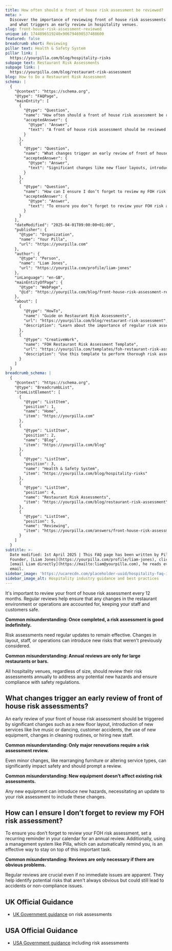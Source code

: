 ```yaml
---
title: How often should a front of house risk assessment be reviewed?
meta: >
  Discover the importance of reviewing front of house risk assessments annually
  and what triggers an early review in hospitality venues.
slug: front-house-risk-assessment-reviewed
unique id: 1744896519240x906794690537488600
featured: false
breadcrumb short: Reviewing
pillar text: Health & Safety System
pillar link: |
  https://yourpilla.com/blog/hospitality-risks
subpage text: Restaurant Risk Assessments
subpage link: |
  https://yourpilla.com/blog/restaurant-risk-assessment
blog: How to Do a Restaurant Risk Assessment
schema: |
  {
    "@context": "https://schema.org",
    "@type": "FAQPage",
    "mainEntity": [
      {
        "@type": "Question",
        "name": "How often should a front of house risk assessment be reviewed?",
        "acceptedAnswer": {
          "@type": "Answer",
          "text": "A front of house risk assessment should be reviewed every 12 months. Consistently reviewing these assessments ensures that any changes in your restaurant’s layout, staff, or operations are properly addressed, maintaining safety for all."
        }
      },
      {
        "@type": "Question",
        "name": "What changes trigger an early review of front of house risk assessments?",
        "acceptedAnswer": {
          "@type": "Answer",
          "text": "Significant changes like new floor layouts, introduction of new services, customer accidents, new equipment, changes in cleaning routines, or the hiring of new staff should trigger an early review of your front of house risk assessments."
        }
      },
      {
        "@type": "Question",
        "name": "How can I ensure I don’t forget to review my FOH risk assessment?",
        "acceptedAnswer": {
          "@type": "Answer",
          "text": "To ensure you don’t forget to review your FOH risk assessment, consider setting a recurring reminder in your calendar. Alternatively, managing through a system like Pilla that offers automated reminders can help maintain the schedule without manual tracking."
        }
      }
    ],
    "dateModified": "2025-04-01T09:00:00+01:00",
    "publisher": {
      "@type": "Organization",
      "name": "Your Pilla",
      "url": "https://yourpilla.com"
    },
    "author": {
      "@type": "Person",
      "name": "Liam Jones",
      "url": "https://yourpilla.com/profile/liam-jones"
    },
    "inLanguage": "en-GB",
    "mainEntityOfPage": {
      "@type": "WebPage",
      "@id": "https://yourpilla.com/blog/front-house-risk-assessment-reviewed"
    },
    "about": [
      {
        "@type": "HowTo",
        "name": "Guide on Restaurant Risk Assessments",
        "url": "https://yourpilla.com/blog/restaurant-risk-assessment",
        "description": "Learn about the importance of regular risk assessments and tips for maintaining compliance and safety in restaurant operations."
      },
      {
        "@type": "CreativeWork",
        "name": "FOH Restaurant Risk Assessment Template",
        "url": "https://yourpilla.com/templates/foh-restaurant-risk-assessment",
        "description": "Use this template to perform thorough risk assessments of your front-of-house operations, adapting the sections to fit your specific business needs."
      }
    ]
  }
breadcrumb_schema: |
  {
    "@context": "https://schema.org",
    "@type": "BreadcrumbList",
    "itemListElement": [
      {
        "@type": "ListItem",
        "position": 1,
        "name": "Home",
        "item": "https://yourpilla.com"
      },
      {
        "@type": "ListItem",
        "position": 2,
        "name": "Blog",
        "item": "https://yourpilla.com/blog"
      },
      {
        "@type": "ListItem",
        "position": 3,
        "name": "Health & Safety System",
        "item": "https://yourpilla.com/blog/hospitality-risks"
      },
      {
        "@type": "ListItem",
        "position": 4,
        "name": "Restaurant Risk Assessments",
        "item": "https://yourpilla.com/blog/restaurant-risk-assessment"
      },
      {
        "@type": "ListItem",
        "position": 5,
        "name": "Reviewing",
        "item": "https://yourpilla.com/answers/front-house-risk-assessment-reviewed"
      }
    ]
  }
subtitle: >-
  Date modified: 1st April 2025 | This FAQ page has been written by Pilla
  Founder, [Liam Jones](https://yourpilla.com/profile/liam-jones), click to
  [email Liam directly](https://mailto:liam@yourpilla.com), he reads every
  email.
sidebar_image: 'https://ucarecdn.com/placeholder-uuid/hospitality-faq-image.jpg'
sidebar_image_alt: Hospitality industry guidance and best practices
---
```

It's important to review your front of house risk assessment every 12 months. Regular reviews help ensure that any changes in the restaurant environment or operations are accounted for, keeping your staff and customers safe.

**Common misunderstanding: Once completed, a risk assessment is good indefinitely.**

Risk assessments need regular updates to remain effective. Changes in layout, staff, or operations can introduce new risks that weren't previously considered.

**Common misunderstanding: Annual reviews are only for large restaurants or bars.**

All hospitality venues, regardless of size, should review their risk assessments annually to address any potential new hazards and ensure compliance with safety regulations.

## What changes trigger an early review of front of house risk assessments?

An early review of your front of house risk assessment should be triggered by significant changes such as a new floor layout, introduction of new services like live music or dancing, customer accidents, the use of new equipment, changes in cleaning routines, or hiring new staff.

**Common misunderstanding: Only major renovations require a risk assessment review.**

Even minor changes, like rearranging furniture or altering service types, can significantly impact safety and should prompt a review.

**Common misunderstanding: New equipment doesn’t affect existing risk assessments.**

Any new equipment can introduce new hazards, necessitating an update to your risk assessment to include these changes.

## How can I ensure I don’t forget to review my FOH risk assessment?

To ensure you don’t forget to review your FOH risk assessment, set a recurring reminder in your calendar for an annual review. Additionally, using a management system like Pilla, which can automatically remind you, is an effective way to stay on top of this important task.

**Common misunderstanding: Reviews are only necessary if there are obvious problems.**

Regular reviews are crucial even if no immediate issues are apparent. They help identify potential risks that aren't always obvious but could still lead to accidents or non-compliance issues.

## UK Official Guidance

-   [UK Government guidance](https://www.hse.gov.uk/catering/risk.htm) on risk assessments

## USA Official Guidance

-   [USA Government guidance](https://www.fda.gov/regulatory-information/search-fda-guidance-documents/draft-guidance-industry-hazard-analysis-and-risk-based-preventive-controls-human-food) including risk assessments
